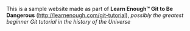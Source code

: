 This is a sample website made as part of <strong>Learn Enough™ Git to Be
Dangerous</strong> (http://learnenough.com/git-tutorial), <i>possibly the greatest
beginner Git tutorial in the history of the Universe</i>
